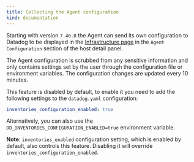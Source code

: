 ```yaml
---
title: Collecting the Agent configuration
kind: documentation
---
```


Starting with version `7.40.0` the Agent can send its own configuration to Datadog to be displayed in the
[Infrastructure page][1] in the `Agent Configuration` section of the host detail panel.

The Agent configuration is scrubbed from any sensitive information and only contains settings set by the user
through the configuration file or environment variables. The configuration changes are updated every 10 minutes.

This feature is disabled by default, to enable it you need to add the following settings to the `datadog.yaml` configuration:

```yaml
inventories_configuration_enabled: true
```

Alternatively, you can also use the `DD_INVENTORIES_CONFIGURATION_ENABLED=true` environment variable.

**Note**: `inventories_enabled` configuration setting, which is enabled by default, also controls this feature.
Disabling it will override `inventories_configuration_enabled`.

[1]: https://app.datadoghq.com/infrastructure

